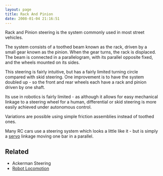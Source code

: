 ```yaml
---
layout: page
title: Rack And Pinion
date: 2008-01-04 21:16:51
---
```

<p>Rack and Pinion steering is the system commonly used in most street vehicles.
</p>
<p>The system consists of a toothed beam known as the rack, driven by a small gear known as the pinion. When the gear turns, the rack is displaced. The beam is connected in a parallelogram, with its parallel opposite fixed, and the wheels mounted on its sides.
</p>
<p>This steering is fairly intuitive, but has a fairly limited turning circle compared with skid steering. One improvement is to have the system doubled up - so the front and rear wheels each have a rack and pinion driven by one shaft.
</p>
<p>Its use in robotics is fairly limited - as although it allows for easy mechanical linkage to a steering wheel for a human, differential or skid steering is more easily achieved under autonomous control.
</p>
<p>Variations are possible using simple friction assemblies instead of toothed ones.
</p>
<p>Many RC cars use a steering system which looks a little like it - but is simply a <a class="wiki" href="/wiki/servo_motor.html" title="A motor with built in positioning control - easily interfaced with digital systems">servo</a> linkage moving one bar in a parallel.
</p>
<h2 id="Related">Related</h2>
<ul><li> Ackerman Steering
</li><li> <a class="wiki" href="/wiki/robot_locomotion.html" title="Robot Locomotion">Robot Locomotion</a>
</li></ul><p>
</p>
